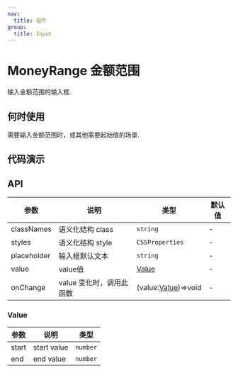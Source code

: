 ```yaml
---
nav:
  title: 组件
group:
  title: Input
---
```


# MoneyRange 金额范围

输入金额范围的输入框.

## 何时使用

需要输入金额范围时，或其他需要起始值的场景.

## 代码演示

<code src='./demo/basic.tsx' title='基础使用'></code>

## API

| 参数        | 说明                     | 类型                          | 默认值 |
| ----------- | ------------------------ | ----------------------------- | ------ |
| classNames  | 语义化结构 class         | `string`                      | -      |
| styles      | 语义化结构 style         | `CSSProperties`               | -      |
| placeholder | 输入框默认文本           | `string`                      | -      |
| value       | value值                  | [Value](#value)               | -      |
| onChange    | value 变化时，调用此函数 | (value:[Value](#value))=>void | -      |

### Value

| 参数  | 说明        | 类型     |
| ----- | ----------- | -------- |
| start | start value | `number` |
| end   | end value   | `number` |
